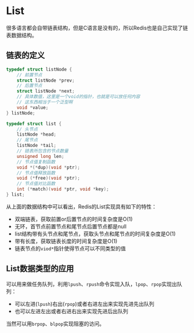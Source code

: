 # List

很多语言都会自带链表结构，但是C语言是没有的，所以Redis也是自己实现了链表数据结构。

## 链表的定义

```c
typedef struct listNode {
    // 前置节点
    struct listNode *prev;
    // 后置节点
    struct listNode *next;
    // 具体数值，这里是一个void的指针，也就是可以放任何内容
    // 这东西相当于一个泛型啊
    void *value;
} listNode;

typedef struct list {
    // 头节点
    listNode *head;
    // 尾节点
    listNode *tail;
    // 链表所包含的节点数量
    unsigned long len;
    // 节点值复制函数
    void *(*dup)(void *ptr);
    // 节点值释放函数
    void (*free)(void *ptr);
    // 节点值对比函数
    int (*match)(void *ptr, void *key);
} list;

```

从上面的数据结构中可以看出，Redis的List实现具有如下的特性：
- 双端链表，获取前置or后置节点的时间复杂度是O(1)
- 无环，首节点前置节点和尾节点后置节点都是null
- list结构带有头节点和尾节点，获取头节点和尾节点的时间复杂度是O(1)
- 带有长度，获取链表长度的时间复杂度是O(1)
- 链表节点的`viod*`指针使得节点可以不同类型的值


## List数据类型的应用

可以用来做任务队列，利用`lpush`、`rpush`命令实现入队，`lpop`、`rpop`实现出队列：
- 可以左进(`lpush`)右出(`rpop`)或者右进左出来实现先进先出队列
- 也可以左进左出或者右进右出来实现先进后出队列

当然可以用`brpop`、`blpop`实现阻塞的访问。





